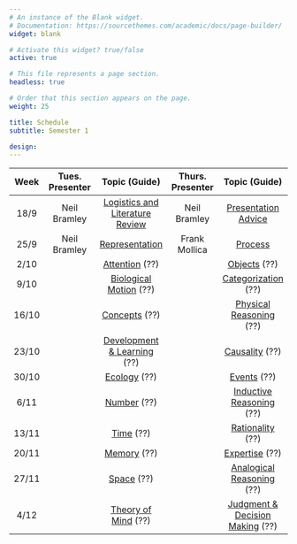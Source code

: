 ```yaml
---
# An instance of the Blank widget.
# Documentation: https://sourcethemes.com/academic/docs/page-builder/
widget: blank

# Activate this widget? true/false
active: true

# This file represents a page section.
headless: true

# Order that this section appears on the page.
weight: 25

title: Schedule
subtitle: Semester 1

design:
---
```


| Week  | Tues. Presenter | Topic (Guide)                                       | Thurs. Presenter | Topic (Guide)                                   |
|:-----:|:---------------:|:---------------------------------------------------:|:----------------:|:-----------------------------------------------:|
| 18/9  | Neil Bramley   | [Logistics and Literature Review](slides/LitReview.pdf)  | Neil Bramley | [Presentation Advice](slides/Presentations.pdf) |
| 25/9  | Neil Bramley                  | [Representation](projects/representation)                | Frank Mollica    | [Process](projects/processes)                   |
| 2/10  |                  | [Attention](projects/attention) (??)                     |   | [Objects](projects/objects) (??)                |
| 9/10  |                       | [Biological Motion](projects/motion) (??)                |  | [Categorization](projects/categorization) (??)  |
| 16/10 |  | [Concepts](projects/concepts) (??)                       |    | [Physical Reasoning](projects/physics) (??)     |
| 23/10 |  | [Development & Learning](projects/development) (??)      |  | [Causality](projects/causality) (??)            |
| 30/10 |   | [Ecology](projects/ecology) (??)                         |   | [Events](projects/events) (??)                  |
| 6/11  |   | [Number](projects/number) (??)                           |  | [Inductive Reasoning](projects/induction) (??)  |
| 13/11 |   | [Time](projects/temporal) (??)                           |   | [Rationality](projects/rationality) (??)        |
| 20/11 |     | [Memory](projects/memory) (??)                           |                | [Expertise](projects/expertise) (??)            |
| 27/11 |                 | [Space](projects/space) (??)                             |    | [Analogical Reasoning](projects/analogy) (??)   |
| 4/12  |  | [Theory of Mind](projects/tom) (??)                      |        | [Judgment & Decision Making](projects/jdm) (??) |



<!-- | Week  | Tues. Presenter | Topic (Guide)                                       | Thurs. Presenter | Topic (Guide)                                   |
|:-----:|:---------------:|:---------------------------------------------------:|:----------------:|:-----------------------------------------------:|
| 23/1  | Frank Mollica   | [Model Evaluation](slides/Model_Evaluation.pdf) <br> [Read This](https://psyarxiv.com/rybh9/)  | Frank Mollica    | Presentation Advice 2                             |
| 30/1  | Z.Wang & J.You & M.Desblancs     | Attention               | D.Tiron & S.Iversen & S.Droop    | Social Cognition                             |
| 6/2  | Z.Hassirim & J.Liu & K.Chinnam    | Metacognition           |  STRIKE    | STRIKE                             |
| 13/2  | STRIKE   | STRIKE                                          |  STRIKE          | STRIKE                             |
| 20/2  | NA                               | Flexible Learning Week  | NA                               | Flexible Learning Week                             |
| 27/2  | Z.Shi & C.Qian & K.Patel         | Language                | H.Zhang & C.Zhou & Y.Li          | Causality                             |
| 6/3   | J.Doran & Y.Xiao                 | Language Learning       | M.Norris & S.d.Souza & R.Sakalle | Memory                             |
| 13/3  | S.Luan & I.Low & S.Razavi        | Misc                    | O.Liu & M.Galkins & I.Vegner     | Categorization                              |
| 20/3  | P.Weiss & H.Wang & O.Kwakpovwe        | JDM                    | G.Fairs & Q.Dai & S.Xi     | Affect                               |-->



<!--
| 18/9  | Frank Mollica                  | [Logistics and Literature Review](slides/LitReview.pdf)  | Frank Mollica    | [Presentation Advice](slides/Presentations.pdf)                             |
| 25/9  | Frank Mollica                  | [Representation](projects/representation)                | Frank Mollica    | [Process](projects/processes)                   |
| 2/10  | Mika Desblancs                 | [Attention](projects/attention) (FM)                     | Stephanie Droop  | [Objects](projects/objects) (FM)                |
| 9/10  | Yuqi Xiao                      | [Biological Motion](projects/motion) (FM)                | Oli Liu          | [Categorization](projects/categorization) (NB)  |
| 16/10 | Maksims Galkins & Jinwei Zhang | [Concepts](projects/concepts) (NB)                       | George Fairs     | [Physical Reasoning](projects/physics) (FM)     |
| 23/10 | Ian Low & Max Norris           | [Development & Learning](projects/development) (NB)      | Claudia Zhou & Chengfei Qian     | [Causality](projects/causality) (NB)            |
| 30/10 | Ivan Vegner & Jiayan Liu       | [Ecology](projects/ecology) (FM)                         | James Doran & Zhiqiang Shi        | [Events](projects/events) (FM)                  |
| 6/11  | Sepehr Razavi & Krishna Patel  | [Number](projects/number) (FM)                           | Krishna Chinnam & Haozhe Zhang | [Inductive Reasoning](projects/induction) (FM)  |
| 13/11 | Tekevwe Kwakpovwe & Yu Li      | [Time](projects/temporal) (NB)                           | Paulina Weiss & Qingyu Dai       | [Rationality](projects/rationality) (NB)        |
| 20/11 | Zuriel Hassirim & Ze Wang      | [Memory](projects/memory) (NB)                           | Molly Yu & Jin You               | [Expertise](projects/expertise) (NB)            |
| 27/11 | Ruchira Sakalle                | [Space](projects/space) (FM)                             | Sydelle De Souza & Sike Luan     | [Analogical Reasoning](projects/analogy) (FM)   |
| 4/12  | Dmitrii Tiron & Sigurd Iversen | [Theory of Mind](projects/tom) (NB)                      | Hanxing Wang & Sunbowen Xi       | [Judgment & Decision Making](projects/jdm) (NB) |
-->
